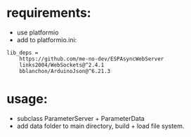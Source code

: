 

# requirements:

- use platformio
- add to platformio.ini:
```
lib_deps = 
	https://github.com/me-no-dev/ESPAsyncWebServer
	links2004/WebSockets@^2.4.1
	bblanchon/ArduinoJson@^6.21.3
```


# usage:
- subclass ParameterServer + ParameterData
- add data folder to main directory, build + load file system.